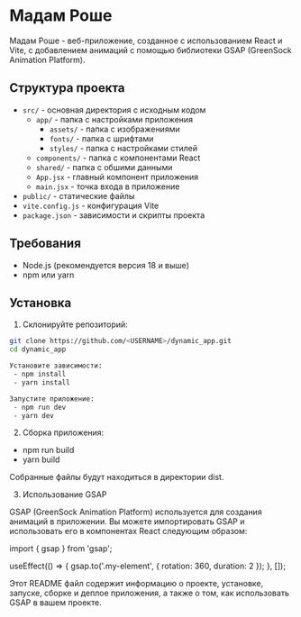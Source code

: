 # Мадам Роше

Мадам Роше - веб-приложение, созданное с использованием React и Vite, с добавлением анимаций с помощью библиотеки GSAP (GreenSock Animation Platform).

## Структура проекта

- `src/` - основная директория с исходным кодом
  - `app/` - папка с настройками приложения
    - `assets/` - папка с изображениями
    - `fonts/` - папка с шрифтами
    - `styles/` - папка с настройками стилей
  - `components/` - папка с компонентами React
  - `shared/` - папка с обшими данными
  - `App.jsx` - главный компонент приложения
  - `main.jsx` - точка входа в приложение
- `public/` - статические файлы
- `vite.config.js` - конфигурация Vite
- `package.json` - зависимости и скрипты проекта

## Требования

- Node.js (рекомендуется версия 18 и выше)
- npm или yarn

## Установка

1. Склонируйте репозиторий:

```bash
git clone https://github.com/<USERNAME>/dynamic_app.git
cd dynamic_app

Установите зависимости:
 - npm install
 - yarn install

Запустите приложение:
 - npm run dev
 - yarn dev
```

2. Сборка приложения:

- npm run build
- yarn build

Собранные файлы будут находиться в директории dist.

3. Использование GSAP

GSAP (GreenSock Animation Platform) используется для создания анимаций в приложении. Вы можете импортировать GSAP и использовать его в компонентах React следующим образом:

import { gsap } from 'gsap';

useEffect(() => {
gsap.to('.my-element', { rotation: 360, duration: 2 });
}, []);

Этот README файл содержит информацию о проекте, установке, запуске, сборке и деплое приложения, а также о том, как использовать GSAP в вашем проекте.

